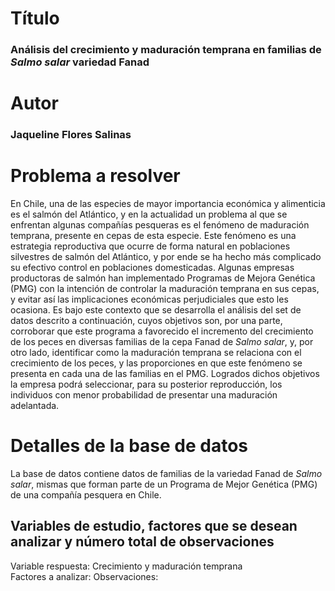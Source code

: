 # Título  
### **Análisis del crecimiento y maduración temprana en familias de _Salmo salar_ variedad Fanad**

# Autor 
### **Jaqueline Flores Salinas**

# Problema a resolver
En Chile, una de las especies de mayor importancia económica y alimenticia es el salmón del Atlántico, y en la actualidad un problema al que se enfrentan algunas compañías pesqueras es el fenómeno de maduración temprana, presente en cepas de esta especie. Este fenómeno es una estrategia reproductiva que ocurre de forma natural en poblaciones silvestres de salmón del Atlántico, y por ende se ha hecho más complicado su efectivo control en poblaciones domesticadas. Algunas empresas productoras de salmón han implementado Programas de Mejora Genética (PMG) con la intención de controlar la maduración temprana en sus cepas, y evitar así las implicaciones económicas perjudiciales que esto les ocasiona. Es bajo este contexto que se desarrolla el análisis del set de datos descrito a continuación, cuyos objetivos son, por una parte, corroborar que este programa a favorecido el incremento del crecimiento de los peces en diversas familias de la cepa Fanad de _Salmo salar_, y, por otro lado, identificar como la maduración temprana se relaciona con el crecimiento de los peces, y las proporciones en que este fenómeno se presenta en cada una de las familias en el PMG. Logrados dichos objetivos la empresa podrá seleccionar, para su posterior reproducción, los individuos con menor probabilidad de presentar una maduración adelantada.

# Detalles de la base de datos
La base de datos contiene datos de familias de la variedad Fanad de _Salmo salar_, mismas que forman parte de un Programa de Mejor Genética (PMG) de una compañía pesquera en Chile.

## Variables de estudio, factores que se desean analizar y número total de observaciones
Variable respuesta: Crecimiento y maduración temprana  
Factores a analizar: 
Observaciones:
